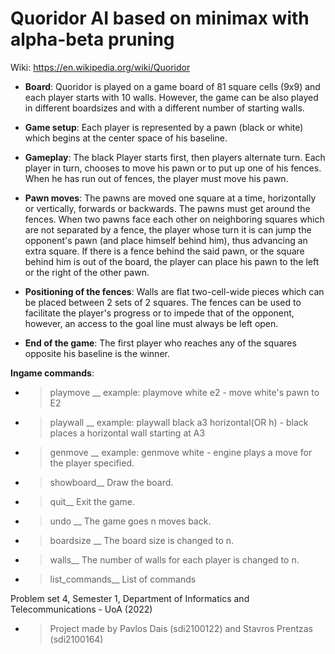 # Quoridor AI based on minimax with alpha-beta pruning

Wiki: https://en.wikipedia.org/wiki/Quoridor

* **Board**:
Quoridor is played on a game board of 81 square cells (9x9) and each player starts with 10 walls. However, the game can be also played in different boardsizes and with a different number of starting walls.

* **Game setup**:
Each player is represented by a pawn (black or white) which begins at the center space of his baseline.

* **Gameplay**:
The black Player starts first, then players alternate turn. Each player in turn, chooses to move his pawn or to put up one of his fences. When he has run out of fences, the player must move his pawn.

* **Pawn moves**:
The pawns are moved one square at a time, horizontally or vertically, forwards or backwards. The pawns must get around the fences. When two pawns face each other on neighboring squares which are not separated by a fence, the player whose turn it is can jump the opponent's pawn (and place himself behind him), thus advancing an extra square. If there is a fence behind the said pawn, or the square behind him is out of the board, the player can place his pawn to the left or the right of the other pawn.

* **Positioning of the fences**:
Walls are flat two-cell-wide pieces which can be placed between 2 sets of 2 squares. The fences can be used to facilitate the player's progress or to impede that of the opponent, however, an access to the goal line must always be left open.

* **End of the game**:
The first player who reaches any of the squares opposite his baseline is the winner.

**Ingame commands**:
* >playmove <player> <position>__
  example: playmove white e2 - move white's pawn to E2
  
* >playwall <player> <position> <orientation>__
  example: playwall black a3 horizontal(OR h) - black places a horizontal wall starting at A3
  
* >genmove <player>__
  example: genmove white - engine plays a move for the player specified.
 
* >showboard__
  Draw the board.
  
* >quit__
  Exit the game.
  
* >undo <n>__
  The game goes n moves back.
  
* >boardsize <n>__
  The board size is changed to n.
  
* >walls__
  The number of walls for each player is changed to n.
  
* >list_commands__
  List of commands

Problem set 4, Semester 1, Department of Informatics and Telecommunications - UoA (2022)
* > Project made by Pavlos Dais (sdi2100122) and Stavros Prentzas (sdi2100164)
